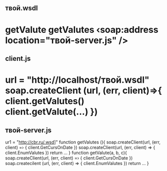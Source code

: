 твой.wsdl
---------
getValute 
getValutes
‹soap:address location="твой-server.js" />
=========
client.js
---------
url = "http://localhost/твой.wsdl"
soap.createClient (url, (err, client)=>{
    client.getValutes()
    client.getValute(...)
})
=========
твой-server.js
---------
ur1 = "http://cbr.ru/.wsd]"
function getValutes (){
    soap.createClient(url, (err, client) =› { client.GetCursOnDate }) 
    soap.createClient(url, (err, client) => { client.EnumValutes })
    return ...
}
function getValute(a, b, c){
    soap.createClient(url, (err, client) =› { client.GetCursOnDate }) 
    soap.createcilent (url, (err, client) => { client.EnumValutes })
    return ...
}

